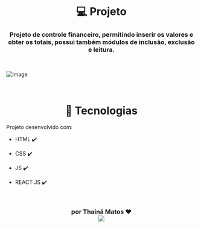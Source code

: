 
<h1 align="Center"> 💻 Projeto  </h1>

<h3 align="Center"> Projeto de controle financeiro, permitindo inserir os valores e obter os totais, possui também módulos de inclusão, exclusão e leitura.  </h3>

<br>

  ![image](https://user-images.githubusercontent.com/79307110/208173076-52d5c903-08f2-49b4-8b9a-5acd52e299ae.png)
  
<br>

<h1 align="Center">
 🚀 Tecnologias
</h1>

Projeto desenvolvido com:

-  HTML ✔️

-  CSS ✔️

-  JS ✔️

-  REACT JS ✔️

<br>
<h3 align="center">
  
   por Thainá Matos ❤️ <br>
   <a href="https://www.linkedin.com/in/thainamatos/" alt="LinkedIn" target="blank">
    <img src="https://img.shields.io/badge/-LinkedIn-blue?style=flat-square&logo=Linkedin&logoColor=white" />
  </a>
</h3>
<br>
